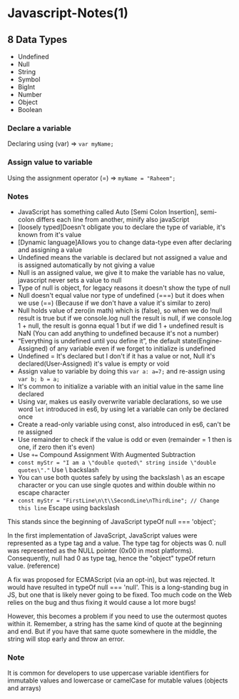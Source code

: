 # Javascript-Notes(1)

## 8 Data Types

- Undefined
- Null
- String
- Symbol
- BigInt
- Number
- Object
- Boolean

### Declare a variable

Declaring using (var) => ```var myName;```

### Assign value to variable

Using the assignment operator (=) => ```myName = "Raheem";```

### Notes

- JavaScript has something called Auto [Semi Colon Insertion], semi-colon differs each line from another, minify also javaScript
- [loosely typed]Doesn't obligate you to declare the type of variable, it's known from it's value
- [Dynamic language]Allows you to change data-type even after declaring and assigning a value
- Undefined means the variable is declared but not assigned a value and is assigned automatically by not giving a value
- Null is an assigned value, we give it to make the variable has no value, javascript never sets a value to null
- Type of null is object, for legacy reasons it doesn't show the type of null
- Null doesn't equal value nor type of undefined (===) but it does when we use (==) (Because if we don't have a value it's similar to zero)
- Null holds value of zero(in math) which is (false), so when we do !null result is true but if we console.log null the result is null, if we console.log 1 + null, the result is gonna equal 1 but if we did 1 + undefined result is NaN (You can add anything to undefined because it's not a number)
- “Everything is undefined until you define it”, the default state(Engine-Assigned) of any variable even if we forget to initialize is undefined
- Undefined = It's declared but I don't if it has a value or not, Null it's declared(User-Assigned) it's value is empty or void
- Assign value to variable by doing this ```var a: a=7;``` and re-assign using ```var b; b = a;```
- It's common to initialize a variable with an initial value in the same line declared
- Using var, makes us easily overwrite variable declarations, so we use word ```let``` introduced in es6, by using let a variable can only be declared once
- Create a read-only variable using const, also introduced in es6, can't be re assigned
- Use remainder to check if the value is odd or even (remainder = 1 then is one, if zero then it's even)
- Use ```+=``` Compound Assignment With Augmented Subtraction
- ```const myStr = "I am a \"double quoted\" string inside \"double quotes\"."``` Use \ backslash
- You can use both quotes safely by using the backslash \ as an escape character or you can use single quotes and within double within no escape character
- ```const myStr = "FirstLine\n\t\\SecondLine\nThirdLine"; // Change this line``` Escape using backslash

<p>
This stands since the beginning of JavaScript
typeOf null === 'object';

In the first implementation of JavaScript, JavaScript values were represented as a type tag and a value. The type tag for objects was 0. null was represented as the NULL pointer (0x00 in most platforms). Consequently, null had 0 as type tag, hence the "object" typeOf return value. (reference)

A fix was proposed for ECMAScript (via an opt-in), but was rejected. It would have resulted in typeOf null === 'null'.
This is a long-standing bug in JS, but one that is likely never going to be fixed. Too much code on the Web relies on the bug and thus fixing it would cause a lot more bugs!

However, this becomes a problem if you need to use the outermost quotes within it. Remember, a string has the same kind of quote at the beginning and end. But if you have that same quote somewhere in the middle, the string will stop early and throw an error.
</p>

### Note

It is common for developers to use uppercase variable identifiers for immutable values and lowercase or camelCase for mutable values (objects and arrays)

